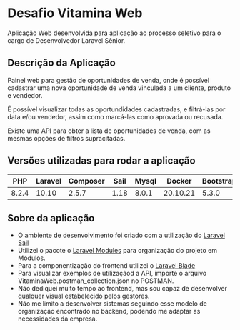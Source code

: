 # Desafio Vitamina Web
Aplicação Web desenvolvida para aplicação ao processo seletivo para o cargo de Desenvolvedor Laravel Sênior.

## Descrição da Aplicação
Painel web para gestão de oportunidades de venda, onde é possível cadastrar uma nova oportunidade de venda vinculada a um cliente, produto e vendedor.

É possível visualizar todas as oportundidades cadastradas, e filtrá-las por data e/ou vendedor, assim como marcá-las como aprovada ou recusada.

Existe uma API para obter a lista de oportunidades de venda, com as mesmas opções de filtros supracitadas.

## Versões utilizadas para rodar a aplicação
PHP     | Laravel   |Composer   |Sail   |Mysql  |Docker   | Bootstrap
|-      | -         |-          |-      |-      |-        |-
8.2.4   | 10.10     |2.5.7      |1.18   |8.0.1  |20.10.21 | 5.3.0

## Sobre da aplicação
+ O ambiente de desenvolvimento foi criado com a utilização do [Laravel Sail](https://laravel.com/docs/10.x/sail)
+ Utilizei o pacote o [Laravel Modules](https://docs.laravelmodules.com/) para organização do projeto em Módulos.
+ Para a componentização do frontend utilizei o [Laravel Blade](https://laravel.com/docs/10.x/blade)
+ Para visualizar exemplos de utilizaçãod a API, importe o arquivo VitaminaWeb.postman_collection.json no POSTMAN.
+ Não dediquei muito tempo ao frontend, mas sou capaz de desenvolver qualquer visual estabelecido pelos gestores.
+ Não me limito a desenvolver sistemas seguindo esse modelo de organização encontrado no backend, podendo me adaptar as necessidades da empresa.
